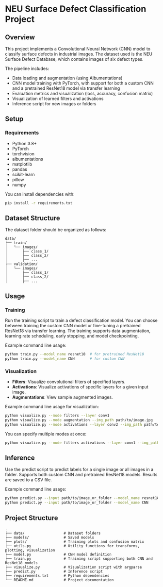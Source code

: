 # NEU Surface Defect Classification Project

## Overview
This project implements a Convolutional Neural Network (CNN) model to classify surface defects in industrial images. The dataset used is the NEU Surface Defect Database, which contains images of six defect types.

The pipeline includes:
- Data loading and augmentation (using Albumentations)
- CNN model training with PyTorch, with support for both a custom CNN and a pretrained ResNet18 model via transfer learning
- Evaluation metrics and visualization (loss, accuracy, confusion matrix)
- Visualization of learned filters and activations
- Inference script for new images or folders

## Setup

### Requirements
- Python 3.8+
- PyTorch
- torchvision
- albumentations
- matplotlib
- pandas
- scikit-learn
- pillow
- numpy

You can install dependencies with:

```bash
pip install -r requirements.txt
```

## Dataset Structure
The dataset folder should be organized as follows:
```plaintext
data/
├── train/
│   └── images/
│       ├── class_1/
│       ├── class_2/
│       ├── ...
├── validation/
│   └── images/
│       ├── class_1/
│       ├── class_2/
│       ├── ...
```

## Usage

### Training
Run the training script to train a defect classification model. You can choose between training the custom CNN model or fine-tuning a pretrained ResNet18 via transfer learning. The training supports data augmentation, learning rate scheduling, early stopping, and model checkpointing.

Example command line usage:
```bash
python train.py --model_name resnet18  # for pretrained ResNet18
python train.py --model_name CNN       # for custom CNN
```

### Visualization
- **Filters**: Visualize convolutional filters of specified layers.
- **Activations**: Visualize activations of specific layers for a given input image.
- **Augmentations**: View sample augmented images.

Example command line usage for visualization:
```bash
python visualize.py --mode filters --layer conv1
python visualize.py --mode augmentation --img_path path/to/image.jpg
python visualize.py --mode activations --layer conv2 --img_path path/to/image.jpg
```

You can specify multiple modes at once:
```bash
python visualize.py --mode filters activations --layer conv1 --img_path path/to/image.jpg
```
## Inference
Use the predict script to predict labels for a single image or all images in a folder. Supports both custom CNN and pretrained ResNet18 models. Results are saved to a CSV file.

Example command line usage:
```bash
python predict.py --input path/to/image_or_folder --model_name resnet18  
python predict.py --input path/to/image_or_folder --model_name CNN  
```

## Project Structure
```plaintext
.
├── data/                  # Dataset folders
├── models/                # Saved models  
├── plots/                 # Training plots and confusion matrix
├── utils.py               # Utility functions for transforms, plotting, visualization
├── model.py               # CNN model definition
├── train.py               # Training script supporting both CNN and ResNet18 models
├── visualize.py           # Visualization script with argparse
├── predict.py             # Inference script
├── requirements.txt       # Python dependencies
└── README.md              # Project documentation
```

